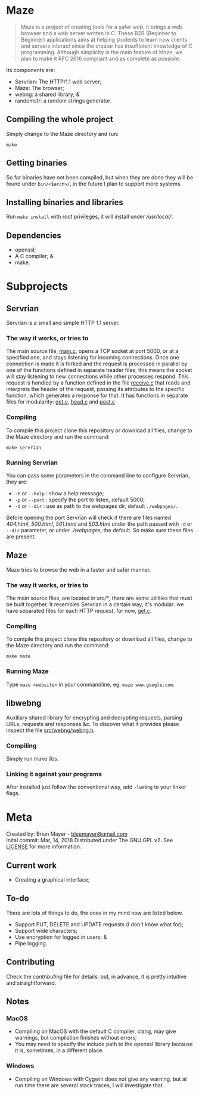 # Maze

>Maze is a project of creating tools for a safer web, it brings a web browser and a web server written in C. These B2B (Beginner to Beginner) applications aims at helping students to learn how clients and servers interact since the creator has insufficient knowledge of C programming. Although simplicity is the main feature of Maze, we plan to make it RFC 2616 compliant and as complete as possible. 

Its components are:

- Servrian: The HTTP/1.1 web server;
- Maze: The browser;
- webng: a shared library; &
- randomstr: a random strings generator.

## Compiling the whole project

Simply change to the Maze directory and run:

`make`

## Getting binaries

So far binaries have not been compiled, but when they are done they will be found under `bin/<$arch>/`, in the future I plan to support more systems.

## Installing binaries and libraries

Run `make install` with root privileges, it will install under */usr/local/*.

## Dependencies

- openssl;
- A C compiler; &
- make.

# Subprojects

## Servrian

Servrian is a small and simple HTTP 1.1 server.

### The way it works, or tries to

The main source file, [main.c](src/servrian/main.c), opens a TCP socket at port 5000, or at a specified one, and stays listening for incoming connections. Once one connection is made it is forked and the request is processed in parallel by one of the functions defined in separate header files, this means the socket will stay listening to new connections while other processes respond. This request is handled by a function defined in the file [receive.c](src/servrian/receive.c) that reads and interprets the header of the request, passing its attributes to the specific function, which generates a response for that. It has functions in separate files for modularity: [get.c](src/servrian/get.c), [head.c](src/servrian/head.c) and [post.c](src/servrian/post.c)

### Compiling

To compile this project clone this repository or download all files, change to the Maze directory and run the command:

`make servrian`

### Running Servrian

You can pass some parameters in the command line to configure Servrian, they are:

- `-h` or `--help` : show a help message;
- `-p` or `--port` : specify the port to listen, default 5000;
- `-d` or `--dir` : use as path to the webpages dir, default `./webpages/`.

Before opening the port Servrian will check if there are files named *404.html*, *500.html*, *501.html* and *503.html* under the path passed with `-d` or `--dir` parameter, or under *./webpages*, the default. So make sure these files are present.

## Maze

Maze tries to browse the web in a faster and safer manner.

### The way it works, or tries to

The main source files, are located in _src/*_, there are some utilities that must be built together. It resembles Servrian in a certain way, it's modular: we have separated files for each HTTP request, for now, [get.c](src/maze/get.c).

### Compiling

To compile this project clone this repository or download all files, change to the Maze directory and run the command:

`make maze`

### Running Maze

Type `maze <website>` in your commandline, eg. `maze www.google.com`. 

## libwebng

Auxiliary shared library for encrypting and decrypting requests, parsing URLs, requests and responses &c. To discover what it provides please inspect the file [src/webng/webng.h](src/webng/webng.h).

### Compiling

Simply run make libs.

### Linking it against your programs

After installed just follow the conventional way, add `-lwebng` to your linker flags.

# Meta

Created by: Brian Mayer - bleemayer@gmail.com	
Inital commit: Mar, 14, 2018
Distributed under The GNU GPL v2. See [LICENSE](docs/LICENSE) for more information.

## Current work

- Creating a graphical interface;

## To-do

There are lots of things to do, the ones in my mind now are listed below.

- Support PUT, DELETE and UPDATE requests (I don't know what for);
- Support wide characters;
- Use encryption for logged in users; &
- Pipe logging.

## Contributing

Check the *contributing* file for details, but, in advance, it is pretty intuitive and straightforward.

## Notes

### MacOS

- Compiling on MacOS with the default C compiler, clang, may give warnings, but compilation finishes without errors;
- You may need to specify the include path to the openssl library because it is, sometimes, in a different place.

### Windows

- Compiling on Windows with Cygwin does not give any warning, but at run time there are several stack traces, I will investigate that.
